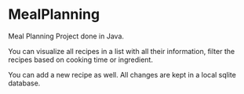 # MealPlanning
Meal Planning Project done in Java.

You can visualize all recipes in a list with all their information, filter the recipes based on cooking time or ingredient.

You can add a new recipe as well. All changes are kept in a local sqlite database.
